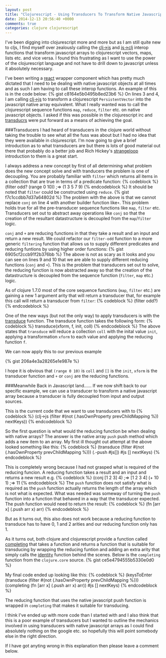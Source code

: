 ```yaml
---
layout: post
title: "Clojurescript - Using Transducers To Transform Native Javascript Objects"
date: 2014-12-13 20:56:40 +0000
comments: true
categories: clojure clojurescript
---
```

I've been digging into clojurescript more and more but as I am still quite new to cljs, I find myself over zealously calling the <a href="https://github.com/clojure/clojurescript/blob/master/src/cljs/cljs/core.cljs#L8515">clj->js</a> and <a href="https://github.com/clojure/clojurescript/blob/master/src/cljs/cljs/core.cljs#L8539" target="_blank">js->clj</a> interop functions that transform javascript arrays to clojurescript vectors, maps, lists etc. and vice versa.  I found this frustrating as I want to use the power of the clojurescript language and not have to drill down to javascript unless it absolutely necessary.

I've been writing a <a href="https://github.com/facebook/react">react</a> wrapper component which has pretty much dictated that I need to be dealing with native javascript objects at all times and as such I am having to call these interop functions.  An example of this is in the code below:
{% gist c8164e5b0495b8ed23b6 %}
On lines 3 and 4, I am calling <a href="https://github.com/clojure/clojurescript/blob/master/src/cljs/cljs/core.cljs#L8515">clj->js</a> to transform a clojurescript ```PersistentVector``` into the javascript native array equivalent.  What I really wanted was to call the clojurescript sequence functions ```map```, ```reduce```, ```filter``` etc. on native javascript objects.  I asked if this was possible in the clojurescript irc and <a href="http://clojure.org/transducers" target="_blank">transducrs</a> were put forward as a means of achieving the goal.

###Transducers
I had heard of transducers in the clojure world without taking the trouble to see what all the fuss was about but I had no idea that they were available in clojurescript.  I'm now going to give a brief introduction as to what transducers are but there is lots of good material out there that probably do a better job and Rich Hickey's <a href="https://www.youtube.com/watch?v=6mTbuzafcII">strangeloop</a> introduction to them is a great start.

I always address a new concept by first of all determining what problem does the new concept solve and with tranducers the problem is one of decoupling.  You are probably familiar with ```filter``` which returns all items in a collection that are true in terms of a predicate function:
{% codeblock %}
(filter odd? (range 0 10)) ;=> (1 3 5 7 9)
{% endcodeblock %}
It should be noted that ```filter``` could be constructed using ```reduce```.
{% gist f7c1ccdbb7d37a64802d %}
The problem with the above is that we cannot replace ```conj``` on line 4 with another builder function like```+```.  This problem holds true for all the pre-transducer sequence functions like ```map```, ```filter``` etc.  Transducers set out to abstract away operations like ```conj``` so that the creation of the resultant datastructure is decoupled from the ```map```/```filter``` logic.

```conj``` and ```+``` are reducing functions in that they take a result and an input and return a new result.  We could refactor our ```filter-odd``` function to a more generic ```filtering``` function that allows us to supply different predicates and reducing funtions by using higher order functions:
{% gist 6905cf2ccb91f2b376bb %}
The above is not as scary as it looks and you can see on lines 9 and 10 that we are able to supply different reducing functions (```conj``` and ```+```).  This is the problem that transducers set out to solve, the reducing function is now abstracted away so that the creation of the datastructure is decoupled from the sequence function (```filter```, ```map``` etc.) logic.

As of clojure 1.7.0 most of the core sequence functions (```map```, ```filter``` etc.) are gaining a new 1 argument arity that will return a transducer that, for example this call will return a transducer from ```filter```:
{% codeblock %}
(filter odd?)
{% endcodeblock %}

One of the new  ways (but not the only way) to apply transducers is with the <a href="http://clojure.github.io/clojure/branch-master/clojure.core-api.html#clojure.core/transduce" target="_blank">transduce</a> function.  The transduce function takes the following form:
{% codeblock %}
transduce(xform, f, init, coll)
{% endcodeblock %}
The above states that ```transduce``` will reduce a collection ```coll``` with the inital value ```init```, applying a transformation ```xform``` to each value and applying the reducing function ```f```.

We can now apply this to our previous example

{% gist 206a4e3a28265e1e987e %}

I hope it is obvious that ```(range 0 10)``` is ```coll``` and ```[]``` is the ```init```, ```xform``` is the transducer function and ```+``` or ```conj``` are the reducing functions.

###Meanwhile Back in Javascript land......
If we now shift back to our specific example, we can use a transducer to transform a native javascript array because a transducer is fully decoupled from input and output sources.

This is the current code that we want to use transducers with to
{% codeblock %}
(clj->js (filter #(not (.hasOwnProperty prevChildMapping %)) nextKeys))
{% endcodeblock %}

So the first question is what would the reducing function be when dealing with native arrays?  The answer is the native array ```push``` push method which adds a new item to an array.  My first ill thought out attempt at the above looked something like this:
{% codeblock %}
(transduce (filter #(not (.hasOwnProperty prevChildMapping %))) (.-push #js[]) #js [] nextKeys)
{% endcodeblock %}

This is completely wrong because I had not grasped what is required of the reducing funcion.  A reducing function takes a result and an input and returns a new result e.g.
{% codeblock %}
(conj [1 2 3] 4) ;=> [1 2 3 4]
(+ 10 1) ;=> 11
{% endcodeblock %}
The ```push``` function does not satisfy what is required as the ```push``` function actually returns the length of the array which is not what is expected.  What was needed was someway of turning the ```push``` function into a function that behaved in a way that the transducer expected.  The push function would need to return the result:
{% codeblock %}
(fn [arr x] (.push arr x) arr)
{% endcodeblock %}

But as it turns out, this also does not work because a reducing function to transduce has to have 0, 1 and 2 arities and our reducing function only has 1.

As it turns out, both clojure and clojurescript provide a function called <a href="https://clojure.github.io/clojure/branch-master/clojure.core-api.html#clojure.core/completing" target="_blank">completing</a> that takes a function and returns a function that is suitable for transducing by wrapping the reducing funtion and adding an extra arity that simply calls the <a href="https://clojuredocs.org/clojure.core/identity" target="_blank">identity</a> function behind the scenes.  Below is the ```completing``` function from the ```clojure.core``` source.
{% gist ce5e4794555b5330e0d0 %}

My final code ended up looking like this:
{% codeblock %}
(keysToEnter (transduce (filter #(not (.hasOwnProperty prevChildMapping %))) (completing (fn [arr x] (.push arr x) arr)) #js [] nextKeys)
{% endcodeblock %}

The reducing function that uses the native javascript push function is wrapped in ```completing``` that makes it suitable for transducing.

I think I've ended up with more code than I started with and I also think that this is a poor example of transducers but I wanted to outline the mechanics involved in using transducers with native javascript arrays as I could find absolutely nothing on the google etc. so hopefully this will point somebody else in the right direction.

If I have got anyting wrong in this explanation then please leave a comment below.